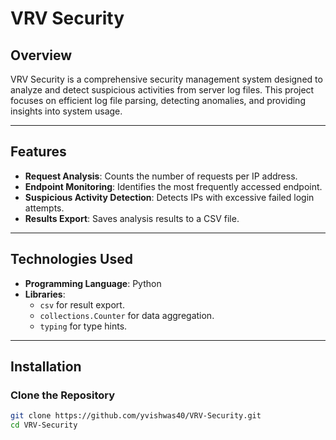 # VRV Security

## Overview
VRV Security is a comprehensive security management system designed to analyze and detect suspicious activities from server log files. This project focuses on efficient log file parsing, detecting anomalies, and providing insights into system usage.

---

## Features
- **Request Analysis**: Counts the number of requests per IP address.
- **Endpoint Monitoring**: Identifies the most frequently accessed endpoint.
- **Suspicious Activity Detection**: Detects IPs with excessive failed login attempts.
- **Results Export**: Saves analysis results to a CSV file.

---

## Technologies Used
- **Programming Language**: Python
- **Libraries**: 
  - `csv` for result export.
  - `collections.Counter` for data aggregation.
  - `typing` for type hints.

---

## Installation

### Clone the Repository
```bash
git clone https://github.com/yvishwas40/VRV-Security.git
cd VRV-Security
